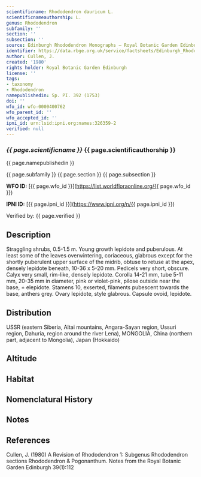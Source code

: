 ```yaml
---
scientificname: Rhododendron dauricum L.
scientificnameauthorship: L.
genus: Rhododendron
subfamily: ''
section: ''
subsection: ''
source: Edinburgh Rhododendron Monographs – Royal Botanic Garden Edinburgh
identifier: https://data.rbge.org.uk/service/factsheets/Edinburgh_Rhododendron_Monographs.xhtml
author: Cullen, J.
created: '1980'
rights holder: Royal Botanic Garden Edinburgh
license: ''
tags:
- taxonomy
- Rhododendron
namepublishedin: Sp. PI. 392 (1753)
doi: ''
wfo_id: wfo-0000400762
wfo_parent_id: ''
wfo_accepted_id: ''
ipni_id: urn:lsid:ipni.org:names:326359-2
verified: null
---
```

### _{{ page.scientificname }}_ {{ page.scientificauthorship }}
 {{ page.namepublishedin }}

{{ page.subfamily }} {{ page.section }} {{ page.subsection }}

**WFO ID:** [{{ page.wfo_id }}](https://list.worldfloraonline.org/{{ page.wfo_id }})

**IPNI ID:** [{{ page.ipni_id }}](https://www.ipni.org/n/{{ page.ipni_id }})

Verified by: {{ page.verified }}



## Description
Straggling shrubs, 0.5-1.5 m. Young growth lepidote and puberulous. At least some of the leaves overwintering, coriaceous, glabrous except for the shortly puberulent upper surface of the midrib, obtuse to retuse at the apex, densely lepidote beneath, 10-36 x 5-20 mm. Pedicels very short, obscure. Calyx very small, rim-like, densely lepidote. Corolla 14-21 mm, tube 5-11 mm, 20-35 mm in diameter, pink or violet-pink, pilose outside near the base, ± elepidote. Stamens 10, exserted, filaments pubescent towards the base, anthers grey. Ovary lepidote, style glabrous. Capsule ovoid, lepidote.

## Distribution
USSR (eastern Siberia, Altai mountains, Angara-Sayan region, Ussuri region, Dahuria, region around the river Lena), MONGOLIA, China (northern part, adjacent to Mongolia), Japan (Hokkaido)

## Altitude


## Habitat


## Nomenclatural History

                       
## Notes


## References

Cullen, J. (1980) A Revision of Rhododendron 1: Subgenus Rhododendron sections Rhododendron & Pogonanthum. Notes from the Royal Botanic Garden Edinburgh 39(1):112
